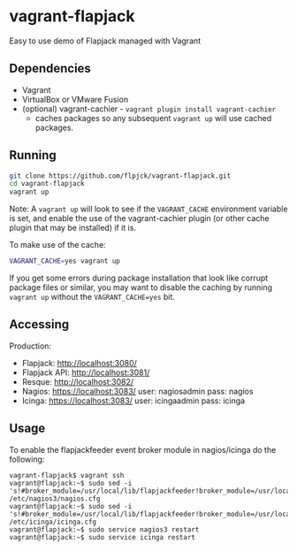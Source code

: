 vagrant-flapjack
================

Easy to use demo of Flapjack managed with Vagrant

Dependencies
------------

- Vagrant
- VirtualBox or VMware Fusion
- (optional) vagrant-cachier - `vagrant plugin install vagrant-cachier`
  - caches packages so any subsequent `vagrant up` will use cached packages.

Running
-------

```bash
git clone https://github.com/flpjck/vagrant-flapjack.git
cd vagrant-flapjack
vagrant up
```

Note: A `vagrant up` will look to see if the `VAGRANT_CACHE` environment variable is set, and enable the use of the vagrant-cachier plugin (or other cache plugin that may be installed) if it is.

To make use of the cache:

```bash
VAGRANT_CACHE=yes vagrant up
```

If you get some errors during package installation that look like corrupt package files or similar, you may want to disable the caching by running `vagrant up` without the `VAGRANT_CACHE=yes` bit.

Accessing
---------

Production:

- Flapjack: [http://localhost:3080/](http://localhost:3080/)
- Flapjack API: [http://localhost:3081/](http://localhost:3081/)
- Resque: [http://localhost:3082/](http://localhost:3082/)
- Nagios: [https://localhost:3083/](http://localhost:3083/nagios3/) user: nagiosadmin pass: nagios
- Icinga: [https://localhost:3083/](http://localhost:3083/icinga/) user: icingaadmin pass: icinga

Usage
-----

To enable the flapjackfeeder event broker module in nagios/icinga do the following:

```
vagrant-flapjack$ vagrant ssh
vagrant@flapjack:~$ sudo sed -i 's!#broker_module=/usr/local/lib/flapjackfeeder!broker_module=/usr/local/lib/flapjackfeeder!' /etc/nagios3/nagios.cfg
vagrant@flapjack:~$ sudo sed -i 's!#broker_module=/usr/local/lib/flapjackfeeder!broker_module=/usr/local/lib/flapjackfeeder!' /etc/icinga/icinga.cfg
vagrant@flapjack:~$ sudo service nagios3 restart
vagrant@flapjack:~$ sudo service icinga restart
```
